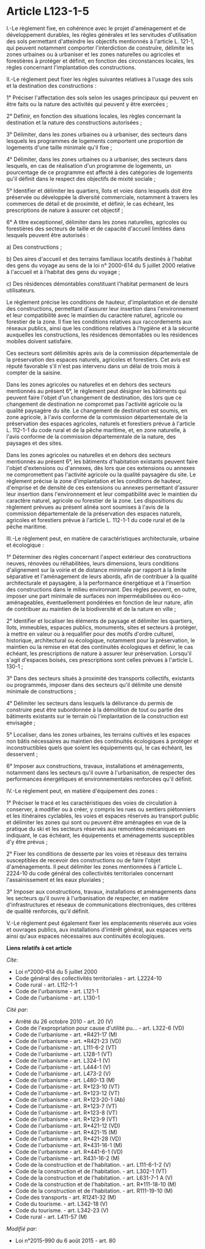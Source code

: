 # Article L123-1-5

I.-Le règlement fixe, en cohérence avec le projet d'aménagement et de développement durables, les règles générales et les
servitudes d'utilisation des sols permettant d'atteindre les objectifs mentionnés à l'article L. 121-1, qui peuvent notamment
comporter l'interdiction de construire, délimite les zones urbaines ou à urbaniser et les zones naturelles ou agricoles et
forestières à protéger et définit, en fonction des circonstances locales, les règles concernant l'implantation des
constructions. 

II.-Le règlement peut fixer les règles suivantes relatives à l'usage des sols et la destination des constructions : 

1° Préciser l'affectation des sols selon les usages principaux qui peuvent en être faits ou la nature des activités qui
peuvent y être exercées ; 

2° Définir, en fonction des situations locales, les règles concernant la destination et la nature des constructions
autorisées ; 

3° Délimiter, dans les zones urbaines ou à urbaniser, des secteurs dans lesquels les programmes de logements comportent une
proportion de logements d'une taille minimale qu'il fixe ; 

4° Délimiter, dans les zones urbaines ou à urbaniser, des secteurs dans lesquels, en cas de réalisation d'un programme de
logements, un pourcentage de ce programme est affecté à des catégories de logements qu'il définit dans le respect des
objectifs de mixité sociale ; 

5° Identifier et délimiter les quartiers, îlots et voies dans lesquels doit être préservée ou développée la diversité
commerciale, notamment à travers les commerces de détail et de proximité, et définir, le cas échéant, les prescriptions de
nature à assurer cet objectif ; 

6° A titre exceptionnel, délimiter dans les zones naturelles, agricoles ou forestières des secteurs de taille et de capacité
d'accueil limitées dans lesquels peuvent être autorisés : 

a) Des constructions ; 

b) Des aires d'accueil et des terrains familiaux locatifs destinés à l'habitat des gens du voyage au sens de la loi n°
2000-614 du 5 juillet 2000 relative à l'accueil et à l'habitat des gens du voyage ; 

c) Des résidences démontables constituant l'habitat permanent de leurs utilisateurs. 

Le règlement précise les conditions de hauteur, d'implantation et de densité des constructions, permettant d'assurer leur
insertion dans l'environnement et leur compatibilité avec le maintien du caractère naturel, agricole ou forestier de la zone.
Il fixe les conditions relatives aux raccordements aux réseaux publics, ainsi que les conditions relatives à l'hygiène et à
la sécurité auxquelles les constructions, les résidences démontables ou les résidences mobiles doivent satisfaire. 

Ces secteurs sont délimités après avis de la commission départementale de la préservation des espaces naturels, agricoles et
forestiers. Cet avis est réputé favorable s'il n'est pas intervenu dans un délai de trois mois à compter de la saisine. 

Dans les zones agricoles ou naturelles et en dehors des secteurs mentionnés au présent 6°, le règlement peut désigner les
bâtiments qui peuvent faire l'objet d'un changement de destination, dès lors que ce changement de destination ne compromet
pas l'activité agricole ou la qualité paysagère du site. Le changement de destination est soumis, en zone agricole, à l'avis
conforme de la commission départementale de la préservation des espaces agricoles, naturels et forestiers prévue à l'article
L. 112-1-1 du code rural et de la pêche maritime, et, en zone naturelle, à l'avis conforme de la commission départementale de
la nature, des paysages et des sites. 

Dans les zones agricoles ou naturelles et en dehors des secteurs mentionnés au présent 6°, les bâtiments d'habitation
existants peuvent faire l'objet d'extensions ou d'annexes, dès lors que ces extensions ou annexes ne compromettent pas
l'activité agricole ou la qualité paysagère du site. Le règlement précise la zone d'implantation et les conditions de
hauteur, d'emprise et de densité de ces extensions ou annexes permettant d'assurer leur insertion dans l'environnement et
leur compatibilité avec le maintien du caractère naturel, agricole ou forestier de la zone. Les dispositions du règlement
prévues au présent alinéa sont soumises à l'avis de la commission départementale de la préservation des espaces naturels,
agricoles et forestiers prévue à l'article L. 112-1-1 du code rural et de la pêche maritime.

III.-Le règlement peut, en matière de caractéristiques architecturale, urbaine et écologique : 

1° Déterminer des règles concernant l'aspect extérieur des constructions neuves, rénovées ou réhabilitées, leurs dimensions,
leurs conditions d'alignement sur la voirie et de distance minimale par rapport à la limite séparative et l'aménagement de
leurs abords, afin de contribuer à la qualité architecturale et paysagère, à la performance énergétique et à l'insertion des
constructions dans le milieu environnant. Des règles peuvent, en outre, imposer une part minimale de surfaces non
imperméabilisées ou éco-aménageables, éventuellement pondérées en fonction de leur nature, afin de contribuer au maintien de
la biodiversité et de la nature en ville ; 

2° Identifier et localiser les éléments de paysage et délimiter les quartiers, îlots, immeubles, espaces publics, monuments,
sites et secteurs à protéger, à mettre en valeur ou à requalifier pour des motifs d'ordre culturel, historique, architectural
ou écologique, notamment pour la préservation, le maintien ou la remise en état des continuités écologiques et définir, le
cas échéant, les prescriptions de nature à assurer leur préservation. Lorsqu'il s'agit d'espaces boisés, ces prescriptions
sont celles prévues à l'article L. 130-1 ; 

3° Dans des secteurs situés à proximité des transports collectifs, existants ou programmés, imposer dans des secteurs qu'il
délimite une densité minimale de constructions ; 

4° Délimiter les secteurs dans lesquels la délivrance du permis de construire peut être subordonnée à la démolition de tout
ou partie des bâtiments existants sur le terrain où l'implantation de la construction est envisagée ; 

5° Localiser, dans les zones urbaines, les terrains cultivés et les espaces non bâtis nécessaires au maintien des continuités
écologiques à protéger et inconstructibles quels que soient les équipements qui, le cas échéant, les desservent ; 

6° Imposer aux constructions, travaux, installations et aménagements, notamment dans les secteurs qu'il ouvre à
l'urbanisation, de respecter des performances énergétiques et environnementales renforcées qu'il définit. 

IV.-Le règlement peut, en matière d'équipement des zones : 

1° Préciser le tracé et les caractéristiques des voies de circulation à conserver, à modifier ou à créer, y compris les rues
ou sentiers piétonniers et les itinéraires cyclables, les voies et espaces réservés au transport public et délimiter les
zones qui sont ou peuvent être aménagées en vue de la pratique du ski et les secteurs réservés aux remontées mécaniques en
indiquant, le cas échéant, les équipements et aménagements susceptibles d'y être prévus ; 

2° Fixer les conditions de desserte par les voies et réseaux des terrains susceptibles de recevoir des constructions ou de
faire l'objet d'aménagements. Il peut délimiter les zones mentionnées à l'article L. 2224-10 du code général des
collectivités territoriales concernant l'assainissement et les eaux pluviales ; 

3° Imposer aux constructions, travaux, installations et aménagements dans les secteurs qu'il ouvre à l'urbanisation de
respecter, en matière d'infrastructures et réseaux de communications électroniques, des critères de qualité renforcés, qu'il
définit. 

V.-Le règlement peut également fixer les emplacements réservés aux voies et ouvrages publics, aux installations d'intérêt
général, aux espaces verts ainsi qu'aux espaces nécessaires aux continuités écologiques.

**Liens relatifs à cet article**

_Cite_:

  - Loi n°2000-614 du 5 juillet 2000
  - Code général des collectivités territoriales - art. L2224-10
  - Code rural - art. L112-1-1
  - Code de l'urbanisme - art. L121-1
  - Code de l'urbanisme - art. L130-1

_Cité par_:

  - Arrêté du 26 octobre 2010 - art. 20 (V)
  - Code de l'expropriation pour cause d'utilité pu... - art. L322-6 (VD)
  - Code de l'urbanisme - art. *R421-17 (M)
  - Code de l'urbanisme - art. *R421-23 (VD)
  - Code de l'urbanisme - art. L111-6-2 (VT)
  - Code de l'urbanisme - art. L128-1 (VT)
  - Code de l'urbanisme - art. L324-1 (V)
  - Code de l'urbanisme - art. L444-1 (V)
  - Code de l'urbanisme - art. L473-2 (V)
  - Code de l'urbanisme - art. L480-13 (M)
  - Code de l'urbanisme - art. R*123-10 (VT)
  - Code de l'urbanisme - art. R*123-12 (VT)
  - Code de l'urbanisme - art. R*123-20-1 (Ab)
  - Code de l'urbanisme - art. R*123-7 (VT)
  - Code de l'urbanisme - art. R*123-8 (VT)
  - Code de l'urbanisme - art. R*123-9 (VT)
  - Code de l'urbanisme - art. R*421-12 (VD)
  - Code de l'urbanisme - art. R*421-15 (M)
  - Code de l'urbanisme - art. R*421-28 (VD)
  - Code de l'urbanisme - art. R*431-16-1 (M)
  - Code de l'urbanisme - art. R*441-6-1 (VD)
  - Code de l'urbanisme - art. R431-16-2 (M)
  - Code de la construction et de l'habitation. - art. L111-6-1-2 (V)
  - Code de la construction et de l'habitation. - art. L302-1 (VT)
  - Code de la construction et de l'habitation. - art. L631-7-1 A (V)
  - Code de la construction et de l'habitation. - art. R*111-18-10 (M)
  - Code de la construction et de l'habitation. - art. R111-19-10 (M)
  - Code des transports - art. R1241-32 (M)
  - Code du tourisme. - art. L342-18 (V)
  - Code du tourisme. - art. L342-23 (V)
  - Code rural - art. L411-57 (M)

_Modifié par_:

  - Loi n°2015-990 du 6 août 2015 - art. 80
